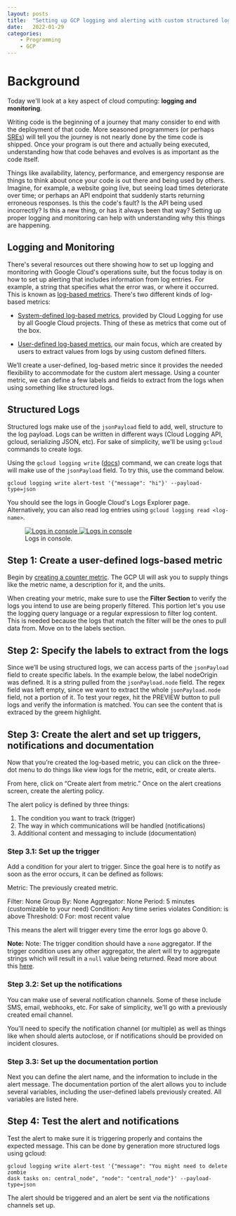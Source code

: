 ```yaml
---
layout: posts
title:  "Setting up GCP logging and alerting with custom structured logs"
date:   2022-01-29
categories: 
    - Programming
    - GCP
---
```


# Background

Today we'll look at a key aspect of cloud computing: **logging and monitoring**.

Writing code is the beginning of a journey that many consider to end with the deployment of that code. More seasoned programmers (or perhaps [SREs](https://sre.google/)) will tell you the journey is not nearly done by the time code is shipped. Once your program is out there and actually being executed, understanding how that code behaves and evolves is as important as the code itself.

Things like availability, latency, performance, and emergency response are things to think about once your code is out there and being used by others. Imagine, for example, a website going live, but seeing load times deteriorate over time; or perhaps an API endpoint that suddenly starts returning erroneous responses. Is this the code's fault? Is the API being used incorrectly? Is this a new thing, or has it always been that way? Setting up proper logging and monitoring can help with understanding why this things are happening.

## Logging and Monitoring

There's several resources out there showing how to set up logging and monitoring with Google Cloud's operations suite, but the focus today is on how to set up alerting that includes information from log entries. For example, a string that specifies what the error was, or where it occurred. This is known as [log-based metrics](https://cloud.google.com/logging/docs/logs-based-metrics). There's two different kinds of log-based metrics:

- [System-defined log-based metrics](https://cloud.google.com/logging/docs/logs-based-metrics#system_log-based_metrics), provided by Cloud Logging for use by all Google Cloud projects. Thing of these as metrics that come out of the box.

- [User-defined log-based metrics](https://cloud.google.com/logging/docs/logs-based-metrics#user-metrics), our main focus, which are created by users to extract values from logs by using custom defined filters.

We’ll create a user-defined, log-based metric since it provides the needed flexibility to
accommodate for the custom alert message. Using a counter metric, we can define a few
labels and fields to extract from the logs when using something like structured logs.

## Structured Logs

Structured logs make use of the `jsonPayload` field to add, well, structure to the log payload. Logs can
be written in different ways (Cloud Logging API, gcloud, serializing JSON, etc). For sake of simplicity, we'll be using `gcloud` commands to create logs.

Using the `gcloud logging write` ([docs](https://cloud.google.com/sdk/gcloud/reference/logging/write)) command, we can create logs that will make use of the `jsonPayload` field. To try this, use the command below.

```shell
gcloud logging write alert-test '{"message": "hi"}' --payload-type=json
```

You should see the logs in Google Cloud's Logs Explorer page. Alternatively, you can also read log entries using `gcloud logging read <log-name>`.


<figure class=half>
	<a href="/assets/images/logging-alerting-img1.png">
        <img src="/assets/images/logging-alerting-img1.png" alt="Logs in console">
    </a>
    <a href="/assets/images/logging-alerting-img2.png">
        <img src="/assets/images/logging-alerting-img2.png" alt="Logs in console">
    </a>
	<figcaption>
        Logs in console.
    </figcaption>
</figure>


## Step 1: Create a user-defined logs-based metric

Begin by [creating a counter metric](https://cloud.google.com/logging/docs/logs-based-metrics/counter-metrics). The GCP UI will ask you to supply things like the metric name, a description for it, and the units. 

When creating your metric, make sure to use the **Filter Section** to verify the logs you intend to use are being properly filtered. This portion let's you use the logging query language or a regular expressiosn to filter log content. This is needed because the logs that match the filter will be the ones to pull data from. Move on to the labels section.

## Step 2: Specify the labels to extract from the logs

Since we’ll be using structured logs, we can access parts of the `jsonPayload` field to create specific labels. In the example below, the label nodeOrigin was defined. It is a string pulled from the `jsonPayload.node` field. The regex field was left empty, since we want to extract the
whole `jsonPayload.node` field, not a portion of it. To test your regex, hit the PREVIEW button to pull logs and verify the information is matched. You can see the content that is extraced by the greem highlight.

## Step 3: Create the alert and set up triggers, notifications and documentation

Now that you’re created the log-based metric, you can click on the three-dot menu to do things like view logs for the metric, edit, or create alerts.

From here, click on “Create alert from metric.” Once on the alert creations screen, create the alerting policy.

The alert policy is defined by three things:

1. The condition you want to track (trigger)
2. The way in which communications will be handled (notifications)
3. Additional content and messaging to include (documentation)

### Step 3.1: Set up the trigger

Add a condition for your alert to trigger. Since the goal here is to notify as soon as the error occurs, it can be defined as follows:

Metric: The previously created metric.

Filter: None
Group By: None
Aggregator: None
Period: 5 minutes (customizable to your need)
Condition: Any time series violates
Condition: is above
Threshold: 0
For: most recent value

This means the alert will trigger every time the error logs go above 0.

**Note:** Note: The trigger condition should have a `none` aggregator. If the trigger condition uses any other aggregator, the alert will try to aggregate strings which will result in a `null` value being returned. Read more about this [here](https://cloud.google.com/monitoring/alerts/doc-variables#null-values).


### Step 3.2: Set up the notifications

You can make use of several notification channels. Some of these include SMS, email, webhooks, etc. For sake of simplicity, we'll go with a previously created email channel.

You'll need to specify the notification channel (or multiple) as well as things like when should alerts autoclose, or if notifications should be provided on incident closures.


### Step 3.3: Set up the documentation portion

Next you can define the alert name, and the information to include in the alert message. The documentation portion of the alert allows you to include several variables, including the user-defined labels previously created. All variables are listed here.

## Step 4: Test the alert and notifications

Test the alert to make sure it is triggering properly and contains the expected message. This can be done by generation more structured logs using gcloud:

```shell
gcloud logging write alert-test '{"message": "You might need to delete zombie
dask tasks on: central_node", "node": "central_node"}' --payload-type=json
```

The alert should be triggered and an alert be sent via the notifications channels set up.